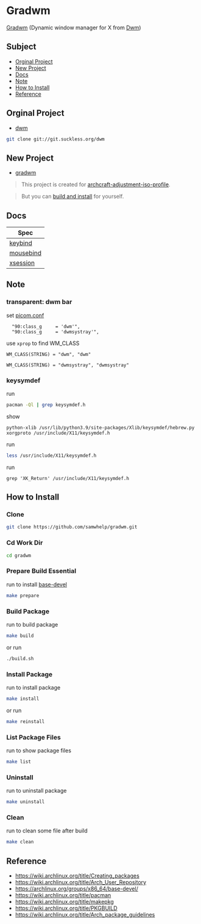 
# Gradwm

[Gradwm](https://github.com/samwhelp/gradwm) (Dynamic window manager for X from [Dwm](https://aur.archlinux.org/packages/dwm/))

## Subject

* [Orginal Project](#orginal-project)
* [New Project](#new-project)
* [Docs](#docs)
* [Note](#note)
* [How to Install](#how-to-install)
* [Reference](#reference)


## Orginal Project

* [dwm](https://git.suckless.org/dwm/)

``` sh
git clone git://git.suckless.org/dwm
```

## New Project

* [gradwm](https://github.com/samwhelp/gradwm)

> This project is created for [archcraft-adjustment-iso-profile](https://github.com/samwhelp/archcraft-adjustment-iso-profile/blob/main/iso-profile/openbox/adjustment-openbox-with-tint/profile/packages.x86_64#L768).

> But you can [build and install]((#how-to-install)) for yourself.

## Docs

| Spec |
| --- |
| [keybind](asset/usr/share/gradwm/docs/spec-keybind.md) |
| [mousebind](asset/usr/share/gradwm/docs/spec-mousebind.md) |
| [xsession](asset/usr/share/gradwm/docs/spec-boot.md) |


## Note

### transparent: dwm bar

set [picom.conf](asset/usr/share/gradwm/config/gradwm/share/style-profile/main/picom/picom.conf#L231)

```
  "90:class_g     = 'dwm'",
  "90:class_g     = 'dwmsystray'",
```

use `xprop` to find WM_CLASS

```
WM_CLASS(STRING) = "dwm", "dwm"
```

```
WM_CLASS(STRING) = "dwmsystray", "dwmsystray"
```

### keysymdef

run

``` sh
pacman -Ql | grep keysymdef.h
```

show

```
python-xlib /usr/lib/python3.9/site-packages/Xlib/keysymdef/hebrew.py
xorgproto /usr/include/X11/keysymdef.h
```

run

``` sh
less /usr/include/X11/keysymdef.h
```


run

```
grep 'XK_Return' /usr/include/X11/keysymdef.h
```


## How to Install

### Clone

``` sh
git clone https://github.com/samwhelp/gradwm.git
```

### Cd Work Dir

``` sh
cd gradwm
```

### Prepare Build Essential

run to install [base-devel](https://archlinux.org/groups/x86_64/base-devel/)

``` sh
make prepare
```

### Build Package

run to build package

``` sh
make build
```

or run

``` sh
./build.sh
```

### Install Package


run to install package

``` sh
make install
```

or run

``` sh
make reinstall
```

### List Package Files

run to show package files

``` sh
make list
```

### Uninstall

run to uninstall package

``` sh
make uninstall
```

### Clean

run to clean some file after build

``` sh
make clean
```


## Reference

* https://wiki.archlinux.org/title/Creating_packages
* https://wiki.archlinux.org/title/Arch_User_Repository
* https://archlinux.org/groups/x86_64/base-devel/
* https://wiki.archlinux.org/title/pacman
* https://wiki.archlinux.org/title/makepkg
* https://wiki.archlinux.org/title/PKGBUILD
* https://wiki.archlinux.org/title/Arch_package_guidelines
